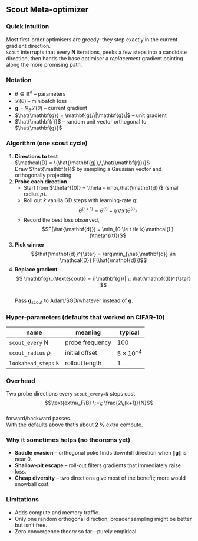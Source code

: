 ## Scout Meta-optimizer

### Quick intuition
Most first-order optimisers are greedy: they step exactly in the current gradient direction.  
`Scout` interrupts that every **N** iterations, peeks a few steps into a candidate direction, then hands the base optimiser a *replacement* gradient pointing along the more promising path.

### Notation
* $\theta \in \mathbb{R}^{d}$ – parameters  
* $\mathcal{L}(\theta)$ – minibatch loss  
* $\mathbf{g} = \nabla_{\theta}\mathcal{L}(\theta)$ – current gradient  
* $\hat{\mathbf{g}} = \mathbf{g}/\|\mathbf{g}\|$ – unit gradient  
* $\hat{\mathbf{r}}$ – random unit vector orthogonal to $\hat{\mathbf{g}}$

### Algorithm (one scout cycle)
1. **Directions to test**  
   $\mathcal{D} = \{\hat{\mathbf{g}},\,\hat{\mathbf{r}}\}$  
   Draw $\hat{\mathbf{r}}$ by sampling a Gaussian vector and orthogonally projecting.
2. **Probe each direction**  
   * Start from $\theta^{(0)} = \theta - \rho\,\hat{\mathbf{d}}$ (small radius $\rho$).  
   * Roll out $k$ vanilla GD steps with learning-rate $\eta$:  
     $$\theta^{(t+1)} = \theta^{(t)} - \eta\,\nabla\mathcal{L}(\theta^{(t)})$$
   * Record the best loss observed,  
     $$F(\hat{\mathbf{d}}) = \min_{0 \le t \le k}\mathcal{L}(\theta^{(t)})$$
3. **Pick winner**  
   $$\hat{\mathbf{d}}^{\star} = \arg\min_{\hat{\mathbf{d}} \in \mathcal{D}} F(\hat{\mathbf{d}})$$
4. **Replace gradient**   
   $$
   \mathbf{g}_{\text{scout}} = \|\mathbf{g}\| \; \hat{\mathbf{d}}^{\star}
   $$  
   Pass $\mathbf{g}_{\text{scout}}$ to Adam/SGD/whatever instead of $\mathbf{g}$.


### Hyper-parameters (defaults that worked on CIFAR-10)
| name            | meaning                    | typical |
|-----------------|----------------------------|---------|
| `scout_every` N | probe frequency            | 100     |
| `scout_radius` $\rho$ | initial offset           | $5\times10^{-4}$ |
| `lookahead_steps` k | rollout length            | 1       |

### Overhead
Two probe directions every `scout_every=N` steps cost  
$$\text{extra\_F/B} \;=\; \frac{2\,(k+1)}{N}$$  
forward/backward passes.  
With the defaults above that’s about **2 %** extra compute.

### Why it sometimes helps (no theorems yet)
* **Saddle evasion** – orthogonal poke finds downhill direction when $\|\mathbf{g}\|$ is near 0.  
* **Shallow-pit escape** – roll-out filters gradients that immediately raise loss.  
* **Cheap diversity** – two directions give most of the benefit; more would snowball cost.

### Limitations
* Adds compute and memory traffic.  
* Only one random orthogonal direction; broader sampling might be better but isn’t free.  
* Zero convergence theory so far—purely empirical.
